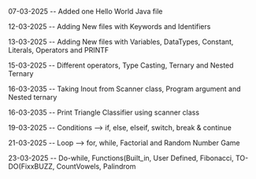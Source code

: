 07-03-2025 -- Added one Hello World Java file

12-03-2025 -- Adding New files with Keywords and Identifiers

13-03-2025  -- Adding New files with Variables, DataTypes, Constant, Literals, Operators and PRINTF

15-03-2025 -- Different operators, Type Casting, Ternary and Nested Ternary

16-03-2035 -- Taking Inout from Scanner class, Program argument and Nested ternary

16-03-2035 -- Print Triangle Classifier using scanner class

19-03-2025 -- Conditions --> if, else, elseif, switch, break & continue

21-03-2025 -- Loop --> for, while, Factorial and Random Number Game

23-03-2025 -- Do-while, Functions(Built_in, User Defined, Fibonacci, TO-DO(FixxBUZZ, CountVowels, Palindrom


